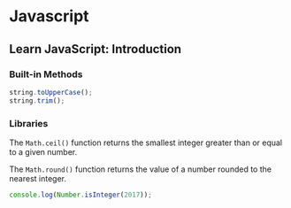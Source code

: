 # Javascript

## Learn JavaScript: Introduction

### Built-in Methods

```javascript
string.toUpperCase();
string.trim();
```

### Libraries

The `Math.ceil()` function returns the smallest integer greater than or equal to a given number.

The `Math.round()` function returns the value of a number rounded to the nearest integer.

```javascript
console.log(Number.isInteger(2017));
```
